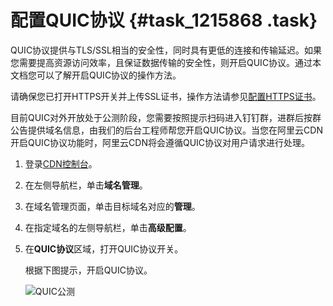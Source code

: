 # 配置QUIC协议 {#task_1215868 .task}

QUIC协议提供与TLS/SSL相当的安全性，同时具有更低的连接和传输延迟。如果您需要提高资源访问效率，且保证数据传输的安全性，则开启QUIC协议。通过本文档您可以了解开启QUIC协议的操作方法。

请确保您已打开HTTPS开关并上传SSL证书，操作方法请参见[配置HTTPS证书](intl.zh-CN/域名管理/HTTPS配置/配置HTTPS证书.md#)。

目前QUIC对外开放处于公测阶段，您需要按照提示扫码进入钉钉群，进群后按群公告提供域名信息，由我们的后台工程师帮您开启QUIC协议。当您在阿里云CDN开启QUIC协议功能时，阿里云CDN将会遵循QUIC协议对用户请求进行处理。

1.  登录[CDN控制台](https://cdn.console.aliyun.com)。
2.  在左侧导航栏，单击**域名管理**。
3.  在域名管理页面，单击目标域名对应的**管理**。
4.  在指定域名的左侧导航栏，单击**高级配置**。
5.  在**QUIC协议**区域，打开QUIC协议开关。 

    根据下图提示，开启QUIC协议。

    ![QUIC公测](http://static-aliyun-doc.oss-cn-hangzhou.aliyuncs.com/assets/img/974425/156653402152642_zh-CN.png)


